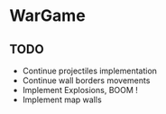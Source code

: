 # WarGame

## TODO
- Continue projectiles implementation
- Continue wall borders movements
- Implement Explosions, BOOM !
- Implement map walls